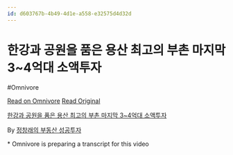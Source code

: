 ```yaml
---
id: d603767b-4b49-4d1e-a558-e32575d4d32d
---
```


# 한강과 공원을 품은 용산 최고의 부촌 마지막 3~4억대 소액투자
#Omnivore
 
[Read on Omnivore](https://omnivore.app/me/https-youtube-com-watch-v-k-27-jv-6-md-64-1916bfc066b)
[Read Original](https://youtube.com/watch?v=K27Jv6_MD64)
 
[한강과 공원을 품은 용산 최고의 부촌 마지막 3\~4억대 소액투자](https://youtube.com/watch?v=K27Jv6%5FMD64)

By [정창래의 부동산 성공투자](https://www.youtube.com/@victory%5Finv)

\* Omnivore is preparing a transcript for this video